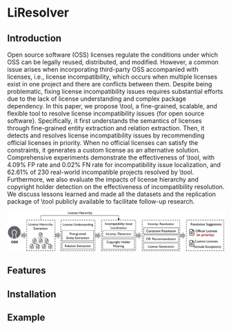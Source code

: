 # LiResolver


## Introduction
Open source software (OSS) licenses regulate the conditions under which OSS can be legally reused, distributed, and modified. However, a common issue arises when incorporating third-party OSS accompanied with licenses, i.e., license incompatibility, which occurs when multiple licenses exist in one project and there are conflicts between them. Despite being problematic, fixing license incompatibility issues requires substantial efforts
due to the lack of license understanding and complex package dependency.
In this paper, we propose \tool, a fine-grained, scalable, and flexible tool to resolve license incompatibility issues {for open source software}. Specifically, it first understands the semantics of licenses through fine-grained entity extraction and relation extraction. Then, it detects and resolves license incompatibility issues by recommending official licenses in priority. When no official licenses can satisfy the constraints, it generates a custom license as an alternative solution. Comprehensive experiments demonstrate the effectiveness of \tool, with 4.09\% FP rate and 0.02\% FN rate for incompatibility issue localization, and 62.61\% of 230 real-world incompatible projects resolved by \tool. Furthermore, we also evaluate the impacts of license hierarchy and copyright holder detection on the effectiveness of incompatibility resolution. We discuss lessons learned and made all the datasets and the replication package of \tool publicly available to facilitate follow-up research.

![image](img/overview_00.png)



## Features





## Installation





## Example




